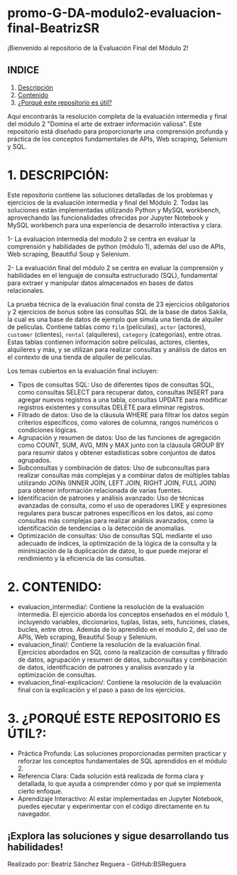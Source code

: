 # promo-G-DA-modulo2-evaluacion-final-BeatrizSR

¡Bienvenido al repositorio de la Evaluación Final del Módulo 2!

## INDICE
1. [Descripción](#1-descripción)
2. [Contenido](#2-contenido)
3. [¿Porqué este repositorio es útil?](#3-utilidad)
   

Aquí encontrarás la resolución completa de la evaluación intermedia y final del módulo 2 "Domina el arte de extraer información valiosa". Este repositorio está diseñado para proporcionarte una comprensión profunda y práctica de los conceptos fundamentales de APIs, Web scraping, Selenium y SQL.

# 1. DESCRIPCIÓN: 
Este repositorio contiene las soluciones detalladas de los problemas y ejercicios de la evaluación intermedia y final del Módulo 2. Todas las soluciones están implementadas utilizando Python y MySQL workbench, aprovechando las funcionalidades ofrecidas por Jupyter Notebook y MySQL workbench para una experiencia de desarrollo interactiva y clara.

1- La evaluacion intermedia del modulo 2 se centra en evaluar la comprensión y habilidades de python (módulo 1), además del uso de APIs, Web scraping, Beautiful Soup y Selenium.

2- La evaluación final del módulo 2 se centra en evaluar la comprensión y habilidades en el lenguaje de consulta estructurado (SQL), fundamental para extraer y manipular datos almacenados en bases de datos relacionales. 


La prueba técnica de la evaluación final consta de 23 ejercicios obligatorios y 2 ejercicios de bonus sobre las consultas SQL  de la base de datos Sakila, la cual es una base de datos de ejemplo que simula una tienda de alquiler de películas. Contiene tablas como `film` (películas), `actor` (actores), `customer` (clientes), `rental` (alquileres), `category` (categorías), entre otras. Estas tablas contienen información sobre películas, actores, clientes, alquileres y más, y se utilizan para realizar consultas y análisis de datos en el contexto de una tienda de alquiler de películas.

Los temas cubiertos en la evaluación final incluyen:
- Tipos de consultas SQL: Uso de diferentes tipos de consultas SQL, como consultas SELECT para recuperar datos, consultas INSERT para agregar nuevos registros a una tabla, consultas UPDATE para modificar registros existentes y consultas DELETE para eliminar registros.
- Filtrado de datos: Uso de la cláusula WHERE para filtrar los datos según criterios específicos, como valores de columna, rangos numéricos o condiciones lógicas.
- Agrupación y resumen de datos: Uso de las funciones de agregación como COUNT, SUM, AVG, MIN y MAX junto con la cláusula GROUP BY para resumir datos y obtener estadísticas sobre conjuntos de datos agrupados.
- Subconsultas y combinación de datos: Uso de subconsultas para realizar consultas más complejas y a combinar datos de múltiples tablas utilizando JOINs (INNER JOIN, LEFT JOIN, RIGHT JOIN, FULL JOIN) para obtener información relacionada de varias fuentes.
- Identificación de patrones y análisis avanzado: Uso de técnicas avanzadas de consulta, como el uso de operadores LIKE y expresiones regulares para buscar patrones específicos en los datos, así como consultas más complejas para realizar análisis avanzados, como la identificación de tendencias o la detección de anomalías.
- Optimización de consultas: Uso de consultas SQL mediante el uso adecuado de índices, la optimización de la lógica de la consulta y la minimización de la duplicación de datos, lo que puede mejorar el rendimiento y la eficiencia de las consultas.
  
# 2. CONTENIDO: 
- evaluacion_intermedia/: Contiene la resolución de la evaluación intermedia. El ejercicio aborda los conceptos enseñados en el módulo 1, incluyendo variables, diccionarios, tuplas, listas, sets, funciones, clases, bucles, entre otros. Además de lo aprendido en el modulo 2, del uso de APIs, Web scraping, Beautiful Soup y Selenium.
- evaluacion_final/: Contiene la resolución de la evaluación final. Ejercicios abordados en SQL como la realización de consultas y filtrado de datos, agrupación y resumen de datos, subconsultas y combinación de datos, identificación de patrones y analisis avanzado y la optimización de consultas.
- evaluacion_final-explicacion/: Contiene la resolución de la evaluación final con la explicación y el paso a paso de los ejercicios.

# 3. ¿PORQUÉ ESTE REPOSITORIO ES ÚTIL?: 
- Práctica Profunda: Las soluciones proporcionadas permiten practicar y reforzar los conceptos fundamentales de SQL aprendidos en el módulo 2.
- Referencia Clara: Cada solución está realizada de forma clara y detallada, lo que ayuda a comprender cómo y por qué se implementa cierto enfoque.
- Aprendizaje Interactivo: Al estar implementadas en Jupyter Notebook, puedes ejecutar y experimentar con el código directamente en tu navegador.



## ¡Explora las soluciones y sigue desarrollando tus habilidades!



Realizado por: Beatriz Sánchez Reguera - GitHub:BSReguera